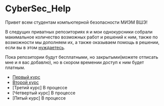 # CyberSec_Help
Привет всем студентам компьютерной безопасности МИЭМ ВШЭ!

В следущих приватных репозиториях я и мои однокурсники собрали макимальное количество возможных работ и решений к ним, также по возможности мы дополняем их, а также оказываем помощь в решении, если вы в этом [нуждаетесь](https://vk.com/hsecshelper).

Пока репозитории будут бесплатными, но закрытыми(можете отписать мне и я вас добавлю), но в скором времении доступ к ним будет платным. 
* [Первый курс](https://github.com/surik316/First_Course)
* [Второй курс](https://github.com/surik316/Second_Course)
* [Третий курс] В процессе
* [Четвертый курс] В процессе
* [Пятый курс] В процессе
